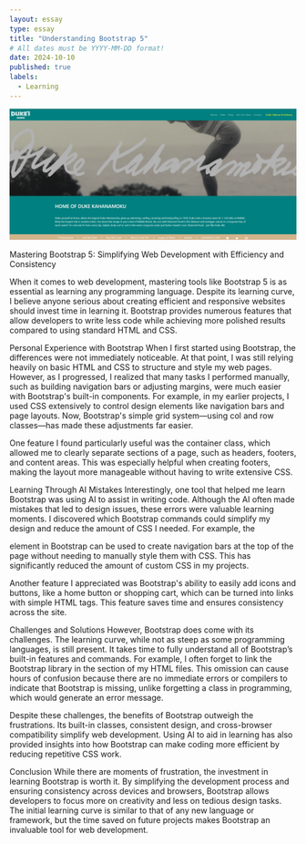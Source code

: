 ```yaml
---
layout: essay
type: essay
title: "Understanding Bootstrap 5"
# All dates must be YYYY-MM-DD format!
date: 2024-10-10
published: true
labels:
  - Learning
---
```

<img class="float-start pe-4" src="/img/image.png" /></p>

Mastering Bootstrap 5: Simplifying Web Development with Efficiency and Consistency

When it comes to web development, mastering tools like Bootstrap 5 is as essential as learning any programming language. Despite its learning curve, I believe anyone serious about creating efficient and responsive websites should invest time in learning it. Bootstrap provides numerous features that allow developers to write less code while achieving more polished results compared to using standard HTML and CSS.

Personal Experience with Bootstrap
When I first started using Bootstrap, the differences were not immediately noticeable. At that point, I was still relying heavily on basic HTML and CSS to structure and style my web pages. However, as I progressed, I realized that many tasks I performed manually, such as building navigation bars or adjusting margins, were much easier with Bootstrap's built-in components. For example, in my earlier projects, I used CSS extensively to control design elements like navigation bars and page layouts. Now, Bootstrap's simple grid system—using col and row classes—has made these adjustments far easier.

One feature I found particularly useful was the container class, which allowed me to clearly separate sections of a page, such as headers, footers, and content areas. This was especially helpful when creating footers, making the layout more manageable without having to write extensive CSS.

Learning Through AI Mistakes
Interestingly, one tool that helped me learn Bootstrap was using AI to assist in writing code. Although the AI often made mistakes that led to design issues, these errors were valuable learning moments. I discovered which Bootstrap commands could simplify my design and reduce the amount of CSS I needed. For example, the <nav> element in Bootstrap can be used to create navigation bars at the top of the page without needing to manually style them with CSS. This has significantly reduced the amount of custom CSS in my projects.

Another feature I appreciated was Bootstrap's ability to easily add icons and buttons, like a home button or shopping cart, which can be turned into links with simple HTML tags. This feature saves time and ensures consistency across the site.

Challenges and Solutions
However, Bootstrap does come with its challenges. The learning curve, while not as steep as some programming languages, is still present. It takes time to fully understand all of Bootstrap’s built-in features and commands. For example, I often forget to link the Bootstrap library in the <head> section of my HTML files. This omission can cause hours of confusion because there are no immediate errors or compilers to indicate that Bootstrap is missing, unlike forgetting a class in programming, which would generate an error message.

Despite these challenges, the benefits of Bootstrap outweigh the frustrations. Its built-in classes, consistent design, and cross-browser compatibility simplify web development. Using AI to aid in learning has also provided insights into how Bootstrap can make coding more efficient by reducing repetitive CSS work.

Conclusion
While there are moments of frustration, the investment in learning Bootstrap is worth it. By simplifying the development process and ensuring consistency across devices and browsers, Bootstrap allows developers to focus more on creativity and less on tedious design tasks. The initial learning curve is similar to that of any new language or framework, but the time saved on future projects makes Bootstrap an invaluable tool for web development.

